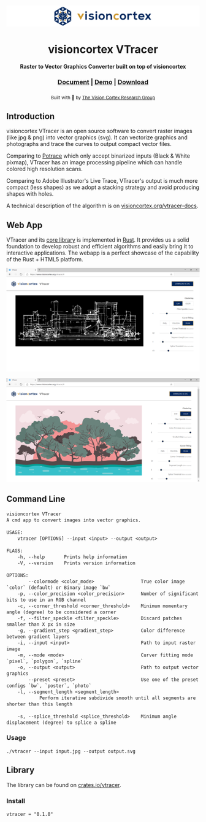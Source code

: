 <div align="center">

  <img src="docs/images/visioncortex-banner.png">
  <h1>visioncortex VTracer</h1>

  <p>
    <strong>Raster to Vector Graphics Converter built on top of visioncortex</strong>
  </p>

  <h3>
    <a href="//www.visioncortex.org/vtracer-docs">Document</a>
    <span> | </span>
    <a href="//www.visioncortex.org/vtracer/">Demo</a>
    <span> | </span>
    <a href="//github.com/visioncortex/vtracer/releases/latest">Download</a>
  </h3>

  <sub>Built with 🦀 by <a href="//www.visioncortex.org/">The Vision Cortex Research Group</a></sub>
</div>

## Introduction

visioncortex VTracer is an open source software to convert raster images (like jpg & png) into vector graphics (svg). It can vectorize graphics and photographs and trace the curves to output compact vector files.

Comparing to [Potrace]() which only accept binarized inputs (Black & White pixmap), VTracer has an image processing pipeline which can handle colored high resolution scans.

Comparing to Adobe Illustrator's Live Trace, VTracer's output is much more compact (less shapes) as we adopt a stacking strategy and avoid producing shapes with holes.

A technical description of the algorithm is on [visioncortex.org/vtracer-docs](//www.visioncortex.org/vtracer-docs).

## Web App

VTracer and its [core library](//github.com/visioncortex/visioncortex) is implemented in [Rust](//www.rust-lang.org/). It provides us a solid foundation to develop robust and efficient algorithms and easily bring it to interactive applications. The webapp is a perfect showcase of the capability of the Rust + HTML5 platform.

![screenshot](docs/images/screenshot-01.png)

![screenshot](docs/images/screenshot-02.png)

## Command Line
```
visioncortex VTracer                                                                                                      
A cmd app to convert images into vector graphics.                                                                         
                                                                                                                          
USAGE:                                                                                                                    
    vtracer [OPTIONS] --input <input> --output <output>                                                                   
                                                                                                                          
FLAGS:                                                                                                                    
    -h, --help       Prints help information                                                                              
    -V, --version    Prints version information                                                                           
                                                                                                                          
OPTIONS:                                                                                                                  
        --colormode <color_mode>                 True color image `color` (default) or Binary image `bw`                  
    -p, --color_precision <color_precision>      Number of significant bits to use in an RGB channel                      
    -c, --corner_threshold <corner_threshold>    Minimum momentary angle (degree) to be considered a corner               
    -f, --filter_speckle <filter_speckle>        Discard patches smaller than X px in size                                
    -g, --gradient_step <gradient_step>          Color difference between gradient layers                                 
    -i, --input <input>                          Path to input raster image                                               
    -m, --mode <mode>                            Curver fitting mode `pixel`, `polygon`, `spline`                         
    -o, --output <output>                        Path to output vector graphics                                           
        --preset <preset>                        Use one of the preset configs `bw`, `poster`, `photo`                    
    -l, --segment_length <segment_length>                                                                                 
            Perform iterative subdivide smooth until all segments are shorter than this length                            
                                                                                                                          
    -s, --splice_threshold <splice_threshold>    Minimum angle displacement (degree) to splice a spline                   
```

### Usage
```
./vtracer --input input.jpg --output output.svg
```

## Library

The library can be found on [crates.io/vtracer](//crates.io/crates/vtracer).

### Install
```
vtracer = "0.1.0"
```
